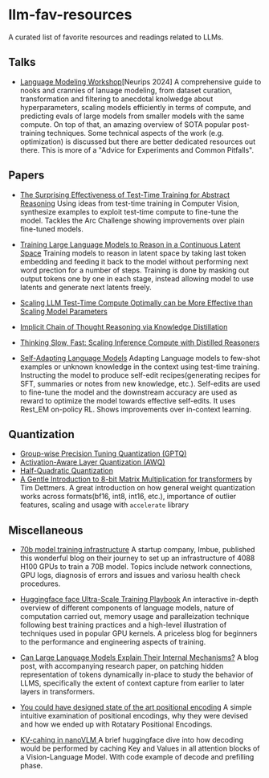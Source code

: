 # llm-fav-resources

A curated list of favorite resources and readings related to LLMs.

## Talks

- [Language Modeling Workshop](https://docs.google.com/presentation/d/179dpzWSQ9G7EAUlvaJdeE0av9PLuk9Rl33nfhHSJ4xI/edit#slide=id.g30a4c7e9678_0_0)[Neurips 2024]
  A comprehensive guide to nooks and crannies of lanuage modeling, from dataset curation, transformation and filtering to anecdotal knolwedge about hyperparameters, scaling models efficiently in terms of compute, and predicting evals of large models from smaller models with the same compute. On top of that, an amazing overview of SOTA popular post-training techniques. Some technical aspects of the work (e.g. optimization) is discussed but there are better dedicated resources out there. This is more of a "Advice for Experiments and Common Pitfalls".

## Papers

- [The Surprising Effectiveness of
  Test-Time Training for Abstract Reasoning](https://ekinakyurek.github.io/papers/ttt.pdf") Using ideas from test-time training in Computer Vision, synthesize examples to exploit test-time compute to fine-tune the model. Tackles the Arc Challenge showing improvements over plain fine-tuned models.
- [Training Large Language Models to Reason in a
  Continuous Latent Space](https://arxiv.org/pdf/2412.06769)
  Training models to reason in latent space by taking last token embedding and feeding it back to the model without performing next word prection for a number of steps. Training is done by masking out output tokens one by one in each stage, instead allowing model to use latents and generate next latents freely.
- [Scaling LLM Test-Time Compute Optimally can be More Effective than Scaling Model Parameters
  ](https://arxiv.org/abs/2408.03314)

- [Implicit Chain of Thought Reasoning via Knowledge Distillation](https://arxiv.org/abs/2311.01460)

- [Thinking Slow, Fast:
  Scaling Inference Compute with Distilled Reasoners](https://arxiv.org/pdf/2502.20339)

- [Self-Adapting Language Models](https://arxiv.org/pdf/2506.10943)
  Adapting Language models to few-shot examples or unknown knowledge in the context using test-time training. Instructing the model to produce self-edit recipes(generating recipes for SFT, summaries or notes from new knowledge, etc.). Self-edits are used to fine-tune the model and the downstream accuracy are used as reward to optimize the model towards effective self-edits. It uses Rest_EM on-policy RL. Shows improvements over in-context learning.

## Quantization

- [Group-wise Precision Tuning Quantization (GPTQ)](https://arxiv.org/abs/2210.17323)
- [Activation-Aware Layer Quantization (AWQ) ](https://arxiv.org/abs/2306.00978)
- [Half-Quadratic Quantization](https://mobiusml.github.io/hqq_blog/)
- [A Gentle Introduction to 8-bit Matrix Multiplication for transformers](https://huggingface.co/blog/hf-bitsandbytes-integration) by Tim Dettmers. A great introduction on how general weight quantization works across formats(bf16, int8, int16, etc.), importance of outlier features, scaling and usage with `accelerate` library

## Miscellaneous

- [70b model training infrastructure](https://imbue.com/research/70b-infrastructure/) A startup company, Imbue, published this wonderful blog on their journey to set up an infrastructure of 4088 H100 GPUs to train a 70B model. Topics include network connections, GPU logs, diagnosis of errors and issues and variosu health check procedures.
- [Huggingface face Ultra-Scale Training Playbook](https://huggingface.co/spaces/nanotron/ultrascale-playbook) An interactive in-depth overview of different components of language models, nature of computation carried out, memory usage and paralleization technique following best training practices and a high-level illustration of techniques used in popular GPU kernels. A priceless blog for beginners to the performance and engineering aspects of training.
- [Can Large Language Models Explain Their Internal Mechanisms?](https://pair.withgoogle.com/explorables/patchscopes/) A blog post, with accompanying research paper, on patching hidden representation of tokens dynamically in-place to study the behavior of LLMS, specifically the extent of context capture from earlier to later layers in transformers.

- [You could have designed state of the art positional encoding](https://huggingface.co/blog/designing-positional-encoding) A simple intuitive examination of positional encodings, why they were devised and how we ended up with Rotatary Positional Encodings.

- [KV-cahing in nanoVLM ](https://huggingface.co/blog/kv-cache) A brief huggingface dive into how decoding would be performed by caching Key and Values in all attention blocks of a Vision-Language Model. With code example of decode and prefilling phase.
